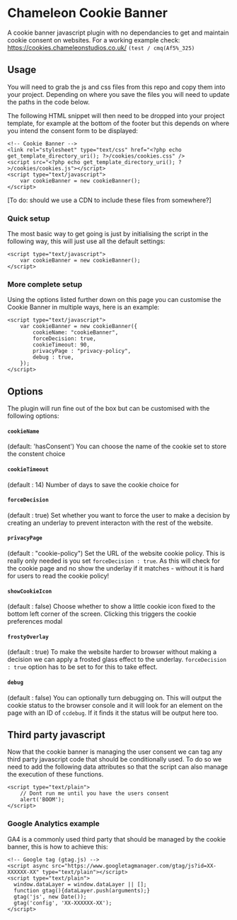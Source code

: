# Chameleon Cookie Banner
A cookie banner javascript plugin with no dependancies to get and maintain cookie consent on websites. For a working example check: https://cookies.chameleonstudios.co.uk/ ```(test / cmq(Af5%_325)```

## Usage
You will need to grab the js and css files from this repo and copy them into your project. Depending on where you save the files you will need to update the paths in the code below.

The following HTML snippet will then need to be dropped into your project template, for example at the bottom of the footer but this depends on where you intend the consent form to be displayed:
```
<!-- Cookie Banner -->
<link rel="stylesheet" type="text/css" href="<?php echo get_template_directory_uri(); ?>/cookies/cookies.css" />
<script src="<?php echo get_template_directory_uri(); ?>/cookies/cookies.js"></script>
<script type="text/javascript">
	var cookieBanner = new cookieBanner();
</script>
```
[To do: should we use a CDN to include these files from somewhere?]

### Quick setup
The most basic way to get going is just by initialising the script in the following way, this will just use all the default settings:
```
<script type="text/javascript">
	var cookieBanner = new cookieBanner();
</script>
```

### More complete setup
Using the options listed further down on this page you can customise the Cookie Banner in multiple ways, here is an example:
```
<script type="text/javascript">
	var cookieBanner = new cookieBanner({
		cookieName: "cookieBanner", 
		forceDecision: true, 
		cookieTimeout: 90, 
		privacyPage : "privacy-policy", 
		debug : true, 
	});
</script>
```

## Options
The plugin will run fine out of the box but can be customised with the following options: 

#### ```cookieName```
(default: 'hasConsent')
You can choose the name of the cookie set to store the constent choice

#### ```cookieTimeout```
(default : 14)
Number of days to save the cookie choice for

#### ```forceDecision```
(default : true)
Set whether you want to force the user to make a decision by creating an underlay to prevent interacton with the rest of the website. 

#### ```privacyPage``` 
(default : "cookie-policy")
Set the URL of the website cookie policy. This is really only needed is you set ```forceDecision : true```. As this will check for the cookie page and no show the underlay if it matches - without it is hard for users to read the cookie policy!

#### ```showCookieIcon```
(default : false)
Choose whether to show a little cookie icon fixed to the bottom left corner of the screen. Clicking this triggers the cookie preferences modal

#### ```frostyOverlay```
(default : true)
To make the website harder to browser without making a decision we can apply a frosted glass effect to the underlay. ```forceDecision : true``` option has to be set to for this to take effect.

#### ```debug```
(default : false)
You can optionally turn debugging on. This will output the cookie status to the browser console and it will look for an element on the page with an ID of ```ccdebug```. If it finds it the status will be output here too.



## Third party javascript
Now that the cookie banner is managing the user consent we can tag any third party javascript code that should be conditionally used. To do so we need to add the following data attributes so that the script can also manage the execution of these functions.

```
<script type="text/plain">
	// Dont run me until you have the users consent
	alert('BOOM');
</script>
```

### Google Analytics example
GA4 is a commonly used third party that should be managed by the cookie banner, this is how to achieve this:

```
<!-- Google tag (gtag.js) -->
<script async src="https://www.googletagmanager.com/gtag/js?id=XX-XXXXXX-XX" type="text/plain"></script>
<script type="text/plain">
  window.dataLayer = window.dataLayer || [];
  function gtag(){dataLayer.push(arguments);}
  gtag('js', new Date());
  gtag('config', 'XX-XXXXXX-XX');
</script>
```


